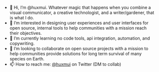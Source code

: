 - 👋 Hi, I’m @huxmui. Whatever magic that happens when you combine a visual communicator, a creative technologist, and a writer/gardener, that is what I do.
- 👀 I’m interested in designing user experiences and user interfaces for open source, internal tools to help communities with a mission reach their objectives. 
- 🌱 I’m currently learning no code tools, api integration, automation, and copywriting.
- 💞️ I’m looking to collaborate on open source projects with a mission to help communities provide solutions for long term survival of many species on Earth.
- 📫 How to reach me: <a href="https://twitter.com/huxmui">@huxmui</a> on Twitter (DM to collab)

<!---
huxmui/huxmui is a ✨ special ✨ repository because its `README.md` (this file) appears on your GitHub profile.
You can click the Preview link to take a look at your changes.
--->
